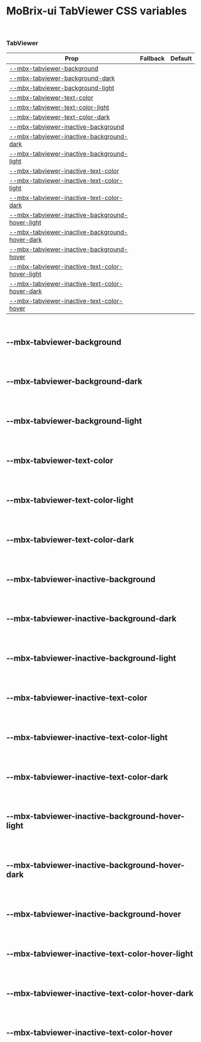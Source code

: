 # MoBrix-ui TabViewer CSS variables

<br>

### TabViewer

| Prop                                                                                              | Fallback | Default |
| ------------------------------------------------------------------------------------------------- | -------- | ------- |
| [--mbx-tabviewer-background](#mbx-tabviewer-background)                                           |          |         |
| [--mbx-tabviewer-background-dark](#mbx-tabviewer-background-dark)                                 |          |         |
| [--mbx-tabviewer-background-light](#mbx-tabviewer-background-light)                               |          |         |
| [--mbx-tabviewer-text-color](#mbx-tabviewer-text-color)                                           |          |         |
| [--mbx-tabviewer-text-color-light](#mbx-tabviewer-text-color-light)                               |          |         |
| [--mbx-tabviewer-text-color-dark](#mbx-tabviewer-text-color-dark)                                 |          |         |
| [--mbx-tabviewer-inactive-background](#mbx-tabviewer-inactive-background)                         |          |         |
| [--mbx-tabviewer-inactive-background-dark](#mbx-tabviewer-inactive-background-dark)               |          |         |
| [--mbx-tabviewer-inactive-background-light](#mbx-tabviewer-inactive-background-light)             |          |         |
| [--mbx-tabviewer-inactive-text-color](#mbx-tabviewer-inactive-text-color)                         |          |         |
| [--mbx-tabviewer-inactive-text-color-light](#mbx-tabviewer-inactive-text-color-light)             |          |         |
| [--mbx-tabviewer-inactive-text-color-dark](#mbx-tabviewer-inactive-text-color-dark)               |          |         |
| [--mbx-tabviewer-inactive-background-hover-light](#mbx-tabviewer-inactive-background-hover-light) |          |         |
| [--mbx-tabviewer-inactive-background-hover-dark](#mbx-tabviewer-inactive-background-hover-dark)   |          |         |
| [--mbx-tabviewer-inactive-background-hover](#mbx-tabviewer-inactive-background-hover)             |          |         |
| [--mbx-tabviewer-inactive-text-color-hover-light](#mbx-tabviewer-inactive-text-color-hover-light) |          |         |
| [--mbx-tabviewer-inactive-text-color-hover-dark](#mbx-tabviewer-inactive-text-color-hover-dark)   |          |         |
| [--mbx-tabviewer-inactive-text-color-hover](#mbx-tabviewer-inactive-text-color-hover)             |          |         |

<br>

## --mbx-tabviewer-background

<br>

<br>

## --mbx-tabviewer-background-dark

<br>

<br>

## --mbx-tabviewer-background-light

<br>

<br>

## --mbx-tabviewer-text-color

<br>

<br>

## --mbx-tabviewer-text-color-light

<br>

<br>

## --mbx-tabviewer-text-color-dark

<br>

<br>

## --mbx-tabviewer-inactive-background

<br>

<br>

## --mbx-tabviewer-inactive-background-dark

<br>

<br>

## --mbx-tabviewer-inactive-background-light

<br>

<br>

## --mbx-tabviewer-inactive-text-color

<br>

<br>

## --mbx-tabviewer-inactive-text-color-light

<br>

<br>

## --mbx-tabviewer-inactive-text-color-dark

<br>

<br>

## --mbx-tabviewer-inactive-background-hover-light

<br>

<br>

## --mbx-tabviewer-inactive-background-hover-dark

<br>

<br>

## --mbx-tabviewer-inactive-background-hover

<br>

<br>

## --mbx-tabviewer-inactive-text-color-hover-light

<br>

<br>

## --mbx-tabviewer-inactive-text-color-hover-dark

<br>

<br>

## --mbx-tabviewer-inactive-text-color-hover

<br>
